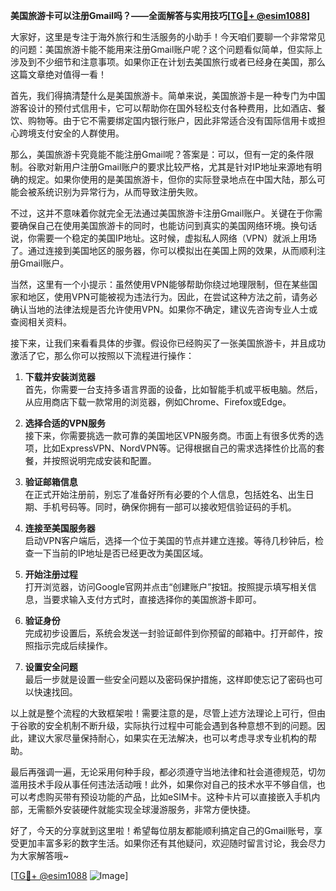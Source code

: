 **美国旅游卡可以注册Gmail吗？——全面解答与实用技巧[[TG💪+ @esim1088](https://t.me/s/esim1088)]**

大家好，这里是专注于海外旅行和生活服务的小助手！今天咱们要聊一个非常常见的问题：美国旅游卡能不能用来注册Gmail账户呢？这个问题看似简单，但实际上涉及到不少细节和注意事项。如果你正在计划去美国旅行或者已经身在美国，那么这篇文章绝对值得一看！

首先，我们得搞清楚什么是美国旅游卡。简单来说，美国旅游卡是一种专门为中国游客设计的预付式信用卡，它可以帮助你在国外轻松支付各种费用，比如酒店、餐饮、购物等。由于它不需要绑定国内银行账户，因此非常适合没有国际信用卡或担心跨境支付安全的人群使用。

那么，美国旅游卡究竟能不能注册Gmail呢？答案是：可以，但有一定的条件限制。谷歌对新用户注册Gmail账户的要求比较严格，尤其是针对IP地址来源地有明确的规定。如果你使用的是美国旅游卡，但你的实际登录地点在中国大陆，那么可能会被系统识别为异常行为，从而导致注册失败。

不过，这并不意味着你就完全无法通过美国旅游卡注册Gmail账户。关键在于你需要确保自己在使用美国旅游卡的同时，也能访问到真实的美国网络环境。换句话说，你需要一个稳定的美国IP地址。这时候，虚拟私人网络（VPN）就派上用场了。通过连接到美国地区的服务器，你可以模拟出在美国上网的效果，从而顺利注册Gmail账户。

当然，这里有一个小提示：虽然使用VPN能够帮助你绕过地理限制，但在某些国家和地区，使用VPN可能被视为违法行为。因此，在尝试这种方法之前，请务必确认当地的法律法规是否允许使用VPN。如果你不确定，建议先咨询专业人士或查阅相关资料。

接下来，让我们来看看具体的步骤。假设你已经购买了一张美国旅游卡，并且成功激活了它，那么你可以按照以下流程进行操作：

1. **下载并安装浏览器**  
   首先，你需要一台支持多语言界面的设备，比如智能手机或平板电脑。然后，从应用商店下载一款常用的浏览器，例如Chrome、Firefox或Edge。

2. **选择合适的VPN服务**  
   接下来，你需要挑选一款可靠的美国地区VPN服务商。市面上有很多优秀的选项，比如ExpressVPN、NordVPN等。记得根据自己的需求选择性价比高的套餐，并按照说明完成安装和配置。

3. **验证邮箱信息**  
   在正式开始注册前，别忘了准备好所有必要的个人信息，包括姓名、出生日期、手机号码等。同时，确保你拥有一部可以接收短信验证码的手机。

4. **连接至美国服务器**  
   启动VPN客户端后，选择一个位于美国的节点并建立连接。等待几秒钟后，检查一下当前的IP地址是否已经更改为美国区域。

5. **开始注册过程**  
   打开浏览器，访问Google官网并点击“创建账户”按钮。按照提示填写相关信息，当要求输入支付方式时，直接选择你的美国旅游卡即可。

6. **验证身份**  
   完成初步设置后，系统会发送一封验证邮件到你预留的邮箱中。打开邮件，按照指示完成后续操作。

7. **设置安全问题**  
   最后一步就是设置一些安全问题以及密码保护措施，这样即使忘记了密码也可以快速找回。

以上就是整个流程的大致框架啦！需要注意的是，尽管上述方法理论上可行，但由于谷歌的安全机制不断升级，实际执行过程中可能会遇到各种意想不到的问题。因此，建议大家尽量保持耐心，如果实在无法解决，也可以考虑寻求专业机构的帮助。

最后再强调一遍，无论采用何种手段，都必须遵守当地法律和社会道德规范，切勿滥用技术手段从事任何违法活动哦！此外，如果你对自己的技术水平不够自信，也可以考虑购买带有预设功能的产品，比如eSIM卡。这种卡片可以直接嵌入手机内部，无需额外安装硬件就能实现全球漫游服务，非常方便快捷。

好了，今天的分享就到这里啦！希望每位朋友都能顺利搞定自己的Gmail账号，享受更加丰富多彩的数字生活。如果你还有其他疑问，欢迎随时留言讨论，我会尽力为大家解答哦~  

[[TG💪+ @esim1088](https://t.me/s/esim1088) ![Image](https://i.postimg.cc/4NQfJmqS/Snipaste-2025-05-13-00-14-12.png)]